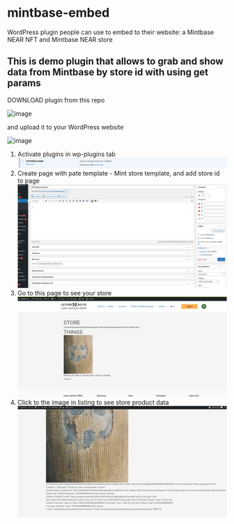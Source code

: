 # mintbase-embed
 WordPress plugin people can use to embed to their website:  a Mintbase NEAR NFT  and  Mintbase NEAR store
 ## This is demo plugin that allows to grab and show data from Mintbase by store id with using get params

DOWNLOAD plugin from this repo

![image](https://user-images.githubusercontent.com/15792799/134941332-52def9f0-4460-47f3-8b87-a174788fc2b8.png)

and upload it to your WordPress website

![image](https://user-images.githubusercontent.com/15792799/134941523-8f8b4609-ef6c-4f6d-b4b3-f8909fd47d7b.png)


1) Activate plugins in wp-plugins tab
![Alt text](screenshots/screen1.png "Enable plugins")
2) Create page with pate template - Mint store template, and add store id to page 
![Alt text](screenshots/screen2.png "create page")
3) Go to this page to see your store
![Alt text](screenshots/screen3.png "listing page")
4) Click to the image in listing to see store product data
![Alt text](screenshots/screen4.png "product page")
